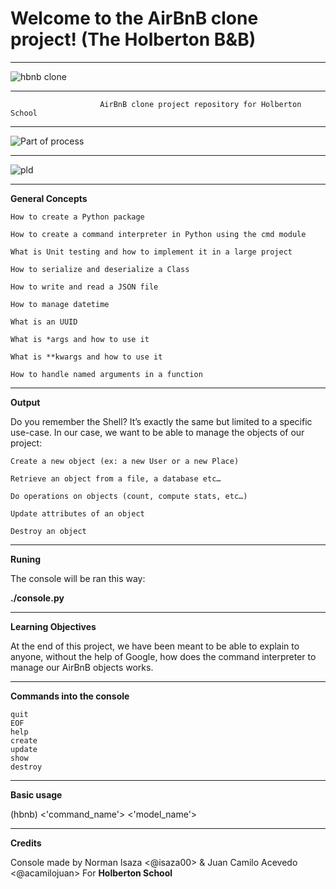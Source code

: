 # Welcome to the AirBnB clone project! (The Holberton B&B)
___
![hbnb clone](https://user-images.githubusercontent.com/60371540/86303135-83f9cf80-bbd0-11ea-88d1-e19c4441c4b8.png)
___
                        AirBnB clone project repository for Holberton School
___
![Part of process](https://user-images.githubusercontent.com/60371540/86302417-3e3c0780-bbce-11ea-907c-9a5a2be9ef7f.png)
___
![pld](https://user-images.githubusercontent.com/60371540/86388061-b56aad80-bc59-11ea-94e8-f070e0922462.png)
___
 **General Concepts**

    How to create a Python package

    How to create a command interpreter in Python using the cmd module

    What is Unit testing and how to implement it in a large project

    How to serialize and deserialize a Class

    How to write and read a JSON file

    How to manage datetime

    What is an UUID

    What is *args and how to use it

    What is **kwargs and how to use it

    How to handle named arguments in a function
___
 **Output**

Do you remember the Shell? It’s exactly the same but limited to a specific use-case. In our case, we want to be able to manage the objects of our project:

    Create a new object (ex: a new User or a new Place)

    Retrieve an object from a file, a database etc…

    Do operations on objects (count, compute stats, etc…)

    Update attributes of an object

    Destroy an object
___
**Runing**

The console will be ran this way:

**./console.py**
___
**Learning Objectives**

At the end of this project, we have been meant to be able to explain to anyone, without the help of Google, how does the command interpreter to manage our AirBnB objects works.
___
**Commands into the console**

    quit
    EOF
    help
    create
    update
    show
    destroy
___
**Basic usage**

(hbnb) <'command_name'> <'model_name'>
___
**Credits**

Console made by Norman Isaza <@isaza00> & Juan Camilo Acevedo <@acamilojuan> For **Holberton School**

